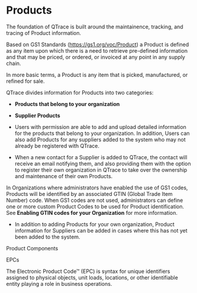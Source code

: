 # Products

The foundation of QTrace is built around the maintainence, tracking, and tracing of Product information.

Based on GS1 Standards (https://gs1.org/voc/Product) a Product is defined as any item upon which there is a need to retrieve pre-defined information and that may be priced, or ordered, or invoiced at any point in any supply chain.

In more basic terms, a Product is any item that is picked, manufactured, or refined for sale.

QTrace divides information for Products into two categories:

- **Products that belong to your organization**

- **Supplier Products**

- Users with permission are able to add and upload detailed information for the products that belong to your organization.  In addition, Users can also add Products for any suppliers added to the system who may not already be registered with QTrace.

- When a new contact for a Supplier is added to QTrace, the contact will receive an email notifying them, and also providing them with the option to register their own organization in QTrace to take over the ownership and maintenance of their own Products.

In Organizations where administrators have enabled the use of GS1 codes, Products will be identified by an associated GTIN (Global Trade Item Number) code. When GS1 codes are not used, administrators can define one or more custom Product Codes to be used for Product identification. See **Enabling GTIN codes for your Organization** for more information.

- In addition to adding Products for your own organization, Product information for Suppliers can be added in cases where this has not yet been added to the system.

Product Components

EPCs

The Electronic Product Code™ (EPC) is syntax for unique identifiers assigned to physical objects, unit loads, locations, or other identifiable entity playing a role in business operations.








